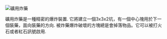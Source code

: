 ![礦用炸藥](block:betterwithmods:mining_charge)

礦用炸藥是一種精密的爆炸裝置. 它將建立一個3x3x2坑，有一個中心塊用於下一個裝藥，面向裝藥的方向. 被炸藥爆炸破壞的方塊總是會掉落物品。它可以被打火石或者紅石訊號啟用. 